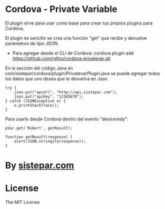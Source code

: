 # Cordova - Private Variable

El plugin sirve para usar como base para crear tus propios plugins para Cordova.

El plugin es sencillo se crea una función "get" que recibe y devuelve parámetros de tipo JSON.

* Para agregar desde el CLI de Cordova:
	cordova plugin add https://github.com/rgfpy/cordova-privatevar.git

En la sección del código Java en com/sistepar/cordova/plugin/PrivatevarPlugin.java se puede agregar todos los datos 
que uno desea que le devuelva en Json.

	try {
		json.put("apiUrl", "http://api.sistepar.com");
		json.put("apiKey", "12345678");
	} catch (JSONException e) {
		e.printStackTrace();
	}


Para usarlo desde Cordova dentro del evento "deviceredy":

	pVar.get('Robert', getResult);
	
	function getResult(response) {
		alert(JSON.stringify(response));
	}


# By <a href="http://sistepar.com">sistepar.com</a>

# License
The MIT License